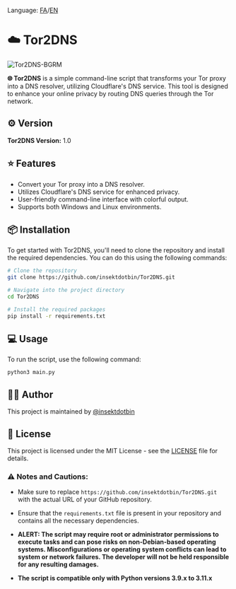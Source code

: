 Language: [FA](https://github.com/insektdotbin/Tor2DNS/blob/main/README-FA.md)/[EN](https://github.com/insektdotbin/Tor2DNS/blob/main/README.md)

# ☁️ Tor2DNS 

![Tor2DNS-BGRM](https://github.com/user-attachments/assets/44c448fa-627d-424e-8c28-e006fb6de787)

**🌐 Tor2DNS** is a simple command-line script that transforms your Tor proxy into a DNS resolver, utilizing Cloudflare's DNS service. This tool is designed to enhance your online privacy by routing DNS queries through the Tor network. 

## ⚙️ Version 

**Tor2DNS Version:** 1.0

## ⭐ Features 

- Convert your Tor proxy into a DNS resolver.
- Utilizes Cloudflare's DNS service for enhanced privacy.
- User-friendly command-line interface with colorful output.
- Supports both Windows and Linux environments.

## 📦 Installation 

To get started with Tor2DNS, you'll need to clone the repository and install the required dependencies. You can do this using the following commands:

```bash
# Clone the repository
git clone https://github.com/insektdotbin/Tor2DNS.git

# Navigate into the project directory
cd Tor2DNS

# Install the required packages
pip install -r requirements.txt
```

## 💻 Usage 

To run the script, use the following command:

```bash
python3 main.py
```

## 🧑‍💻 Author 

This project is maintained by [@insektdotbin](https://github.com/insektdotbin) 

## 📄 License

This project is licensed under the MIT License - see the [LICENSE](LICENSE) file for details.

### ⚠️ Notes and Cautions:
- Make sure to replace `https://github.com/insektdotbin/Tor2DNS.git` with the actual URL of your GitHub repository.
- Ensure that the `requirements.txt` file is present in your repository and contains all the necessary dependencies.
- **ALERT: The script may require root or administrator permissions to execute tasks and can pose risks on non-Debian-based operating systems. Misconfigurations or operating system conflicts can lead to system or network failures. The developer will not be held responsible for any resulting damages.**

- **The script is compatible only with Python versions 3.9.x to 3.11.x**